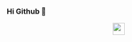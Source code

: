 ### Hi Github 👋

<p align="center">
  <img src="https://steamcdn-a.akamaihd.net/steamcommunity/public/images/items/333600/732897f371cf2f40f0af5fe9f9cdb42f090d7bdb.png" width="27px">
  <br><br>
  <samp>
  </samp>
</p>
